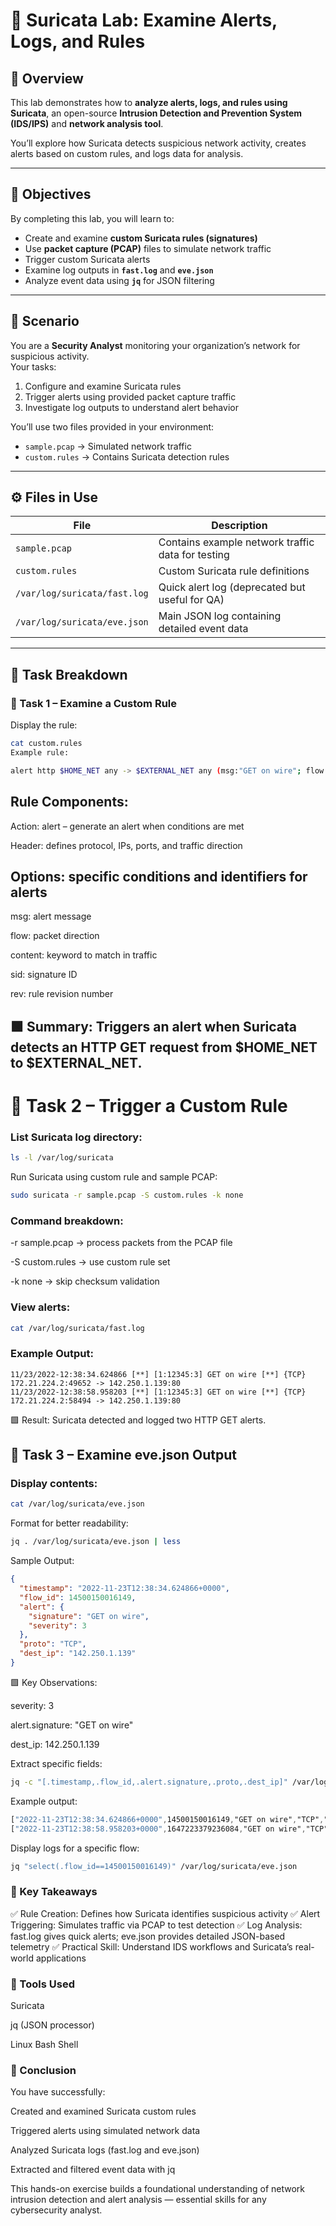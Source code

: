 # 🧠 Suricata Lab: Examine Alerts, Logs, and Rules

## 📘 Overview
This lab demonstrates how to **analyze alerts, logs, and rules using Suricata**, an open-source **Intrusion Detection and Prevention System (IDS/IPS)** and **network analysis tool**.  

You’ll explore how Suricata detects suspicious network activity, creates alerts based on custom rules, and logs data for analysis.

---

## 🎯 Objectives
By completing this lab, you will learn to:
- Create and examine **custom Suricata rules (signatures)**  
- Use **packet capture (PCAP)** files to simulate network traffic  
- Trigger custom Suricata alerts  
- Examine log outputs in **`fast.log`** and **`eve.json`**  
- Analyze event data using **`jq`** for JSON filtering

---

## 🧩 Scenario
You are a **Security Analyst** monitoring your organization’s network for suspicious activity.  
Your tasks:
1. Configure and examine Suricata rules  
2. Trigger alerts using provided packet capture traffic  
3. Investigate log outputs to understand alert behavior  

You’ll use two files provided in your environment:
- `sample.pcap` → Simulated network traffic  
- `custom.rules` → Contains Suricata detection rules  

---

## ⚙️ Files in Use

| File | Description |
|------|--------------|
| `sample.pcap` | Contains example network traffic data for testing |
| `custom.rules` | Custom Suricata rule definitions |
| `/var/log/suricata/fast.log` | Quick alert log (deprecated but useful for QA) |
| `/var/log/suricata/eve.json` | Main JSON log containing detailed event data |

---

## 🧠 Task Breakdown

### 🧩 Task 1 – Examine a Custom Rule
Display the rule:
```bash
cat custom.rules
Example rule:
```
```bash
alert http $HOME_NET any -> $EXTERNAL_NET any (msg:"GET on wire"; flow:established,to_server; content:"GET"; http_method; sid:12345; rev:3;)
```

## Rule Components:

Action: alert – generate an alert when conditions are met

Header: defines protocol, IPs, ports, and traffic direction

## Options: specific conditions and identifiers for alerts

msg: alert message

flow: packet direction

content: keyword to match in traffic

sid: signature ID

rev: rule revision number

## 🟩 Summary: Triggers an alert when Suricata detects an HTTP GET request from $HOME_NET to $EXTERNAL_NET.

# 🧩 Task 2 – Trigger a Custom Rule
### List Suricata log directory:

```bash
ls -l /var/log/suricata
```
Run Suricata using custom rule and sample PCAP:

```bash
sudo suricata -r sample.pcap -S custom.rules -k none
```

### Command breakdown:

-r sample.pcap → process packets from the PCAP file

-S custom.rules → use custom rule set

-k none → skip checksum validation

### View alerts:

```bash
cat /var/log/suricata/fast.log
```
### Example Output:

```less
11/23/2022-12:38:34.624866 [**] [1:12345:3] GET on wire [**] {TCP} 172.21.224.2:49652 -> 142.250.1.139:80
11/23/2022-12:38:58.958203 [**] [1:12345:3] GET on wire [**] {TCP} 172.21.224.2:58494 -> 142.250.1.139:80
```
🟩 Result: Suricata detected and logged two HTTP GET alerts.

## 🧩 Task 3 – Examine eve.json Output
### Display contents:

```bash
cat /var/log/suricata/eve.json
```
Format for better readability:

```bash
jq . /var/log/suricata/eve.json | less
```
Sample Output:

```json
{
  "timestamp": "2022-11-23T12:38:34.624866+0000",
  "flow_id": 14500150016149,
  "alert": {
    "signature": "GET on wire",
    "severity": 3
  },
  "proto": "TCP",
  "dest_ip": "142.250.1.139"
}
```
🟩 Key Observations:

severity: 3

alert.signature: "GET on wire"

dest_ip: 142.250.1.139

Extract specific fields:

```bash
jq -c "[.timestamp,.flow_id,.alert.signature,.proto,.dest_ip]" /var/log/suricata/eve.json
```
Example output:

```css
["2022-11-23T12:38:34.624866+0000",14500150016149,"GET on wire","TCP","142.250.1.139"]
["2022-11-23T12:38:58.958203+0000",1647223379236084,"GET on wire","TCP","142.250.1.102"]
```
Display logs for a specific flow:

```bash
jq "select(.flow_id==14500150016149)" /var/log/suricata/eve.json
```

### 🧾 Key Takeaways
✅ Rule Creation: Defines how Suricata identifies suspicious activity
✅ Alert Triggering: Simulates traffic via PCAP to test detection
✅ Log Analysis: fast.log gives quick alerts; eve.json provides detailed JSON-based telemetry
✅ Practical Skill: Understand IDS workflows and Suricata’s real-world applications

### 🧰 Tools Used
Suricata

jq (JSON processor)

Linux Bash Shell

### 🏁 Conclusion
You have successfully:

Created and examined Suricata custom rules

Triggered alerts using simulated network data

Analyzed Suricata logs (fast.log and eve.json)

Extracted and filtered event data with jq

This hands-on exercise builds a foundational understanding of network intrusion detection and alert analysis — essential skills for any cybersecurity analyst.

